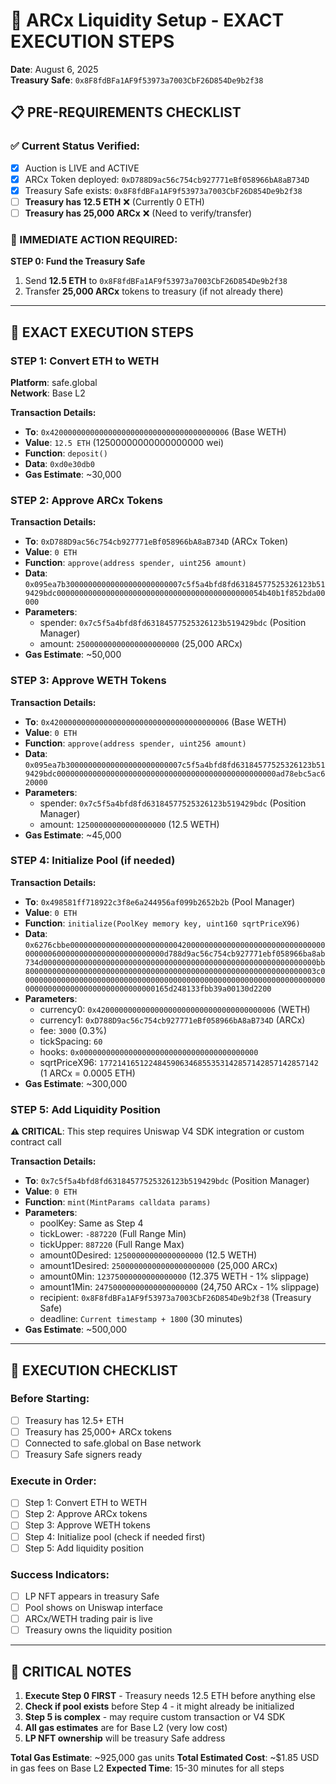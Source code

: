 # 🚀 ARCx Liquidity Setup - EXACT EXECUTION STEPS
**Date**: August 6, 2025  
**Treasury Safe**: `0x8F8fdBFa1AF9f53973a7003CbF26D854De9b2f38`

## 📋 PRE-REQUIREMENTS CHECKLIST

### ✅ Current Status Verified:
- [x] Auction is LIVE and ACTIVE
- [x] ARCx Token deployed: `0xD788D9ac56c754cb927771eBf058966bA8aB734D`
- [x] Treasury Safe exists: `0x8F8fdBFa1AF9f53973a7003CbF26D854De9b2f38`
- [ ] **Treasury has 12.5 ETH** ❌ (Currently 0 ETH)
- [ ] **Treasury has 25,000 ARCx** ❌ (Need to verify/transfer)

### 🚨 IMMEDIATE ACTION REQUIRED:
**STEP 0: Fund the Treasury Safe**
1. Send **12.5 ETH** to `0x8F8fdBFa1AF9f53973a7003CbF26D854De9b2f38`
2. Transfer **25,000 ARCx** tokens to treasury (if not already there)

---

## 🎯 EXACT EXECUTION STEPS

### STEP 1: Convert ETH to WETH
**Platform**: safe.global  
**Network**: Base L2

**Transaction Details:**
- **To**: `0x4200000000000000000000000000000000000006` (Base WETH)
- **Value**: `12.5 ETH` (12500000000000000000 wei)
- **Function**: `deposit()`
- **Data**: `0xd0e30db0`
- **Gas Estimate**: ~30,000

### STEP 2: Approve ARCx Tokens
**Transaction Details:**
- **To**: `0xD788D9ac56c754cb927771eBf058966bA8aB734D` (ARCx Token)
- **Value**: `0 ETH`
- **Function**: `approve(address spender, uint256 amount)`
- **Data**: `0x095ea7b30000000000000000000000007c5f5a4bfd8fd63184577525326123b519429bdc0000000000000000000000000000000000000000000054b40b1f852bda00000`
- **Parameters**:
  - spender: `0x7c5f5a4bfd8fd63184577525326123b519429bdc` (Position Manager)
  - amount: `25000000000000000000000` (25,000 ARCx)
- **Gas Estimate**: ~50,000

### STEP 3: Approve WETH Tokens
**Transaction Details:**
- **To**: `0x4200000000000000000000000000000000000006` (Base WETH)
- **Value**: `0 ETH`
- **Function**: `approve(address spender, uint256 amount)`
- **Data**: `0x095ea7b30000000000000000000000007c5f5a4bfd8fd63184577525326123b519429bdc0000000000000000000000000000000000000000000000000ad78ebc5ac620000`
- **Parameters**:
  - spender: `0x7c5f5a4bfd8fd63184577525326123b519429bdc` (Position Manager)
  - amount: `12500000000000000000` (12.5 WETH)
- **Gas Estimate**: ~45,000

### STEP 4: Initialize Pool (if needed)
**Transaction Details:**
- **To**: `0x498581ff718922c3f8e6a244956af099b2652b2b` (Pool Manager)
- **Value**: `0 ETH`
- **Function**: `initialize(PoolKey memory key, uint160 sqrtPriceX96)`
- **Data**: `0x6276cbbe0000000000000000000000004200000000000000000000000000000000000006000000000000000000000000d788d9ac56c754cb927771ebf058966ba8ab734d0000000000000000000000000000000000000000000000000000000000000bb80000000000000000000000000000000000000000000000000000000000000003c0000000000000000000000000000000000000000000000000000000000000000000000000000000000000000000000000165d248133fbb39a00130d2200`
- **Parameters**:
  - currency0: `0x4200000000000000000000000000000000000006` (WETH)
  - currency1: `0xD788D9ac56c754cb927771eBf058966bA8aB734D` (ARCx)
  - fee: `3000` (0.3%)
  - tickSpacing: `60`
  - hooks: `0x0000000000000000000000000000000000000000`
  - sqrtPriceX96: `1772141651224845906346855353142857142857142857142` (1 ARCx = 0.0005 ETH)
- **Gas Estimate**: ~300,000

### STEP 5: Add Liquidity Position
**⚠️ CRITICAL**: This step requires Uniswap V4 SDK integration or custom contract call

**Transaction Details:**
- **To**: `0x7c5f5a4bfd8fd63184577525326123b519429bdc` (Position Manager)
- **Value**: `0 ETH`
- **Function**: `mint(MintParams calldata params)`
- **Parameters**:
  - poolKey: Same as Step 4
  - tickLower: `-887220` (Full Range Min)
  - tickUpper: `887220` (Full Range Max)
  - amount0Desired: `12500000000000000000` (12.5 WETH)
  - amount1Desired: `25000000000000000000000` (25,000 ARCx)
  - amount0Min: `12375000000000000000` (12.375 WETH - 1% slippage)
  - amount1Min: `24750000000000000000000` (24,750 ARCx - 1% slippage)
  - recipient: `0x8F8fdBFa1AF9f53973a7003CbF26D854De9b2f38` (Treasury Safe)
  - deadline: `Current timestamp + 1800` (30 minutes)
- **Gas Estimate**: ~500,000

---

## 🎯 EXECUTION CHECKLIST

### Before Starting:
- [ ] Treasury has 12.5+ ETH
- [ ] Treasury has 25,000+ ARCx tokens
- [ ] Connected to safe.global on Base network
- [ ] Treasury Safe signers ready

### Execute in Order:
- [ ] Step 1: Convert ETH to WETH
- [ ] Step 2: Approve ARCx tokens
- [ ] Step 3: Approve WETH tokens
- [ ] Step 4: Initialize pool (check if needed first)
- [ ] Step 5: Add liquidity position

### Success Indicators:
- [ ] LP NFT appears in treasury Safe
- [ ] Pool shows on Uniswap interface
- [ ] ARCx/WETH trading pair is live
- [ ] Treasury owns the liquidity position

---

## 🚨 CRITICAL NOTES

1. **Execute Step 0 FIRST** - Treasury needs 12.5 ETH before anything else
2. **Check if pool exists** before Step 4 - it might already be initialized
3. **Step 5 is complex** - may require custom transaction or V4 SDK
4. **All gas estimates** are for Base L2 (very low cost)
5. **LP NFT ownership** will be treasury Safe address

**Total Gas Estimate**: ~925,000 gas units
**Total Estimated Cost**: ~$1.85 USD in gas fees on Base L2
**Expected Time**: 15-30 minutes for all steps
